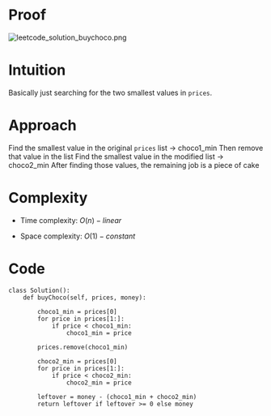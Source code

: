# Proof
![leetcode_solution_buychoco.png](https://assets.leetcode.com/users/images/4df90dc2-4d18-447d-b90b-08f24ef51b8b_1703094264.7908518.png)

# Intuition
Basically just searching for the two smallest values in `prices`.

# Approach
Find the smallest value in the original `prices` list -> choco1_min
Then remove that value in the list
Find the smallest value in the modified list -> choco2_min
After finding those values, the remaining job is a piece of cake

# Complexity
- Time complexity: $O(n) - linear$ 

- Space complexity: $O(1) - constant$

# Code
```
class Solution():
    def buyChoco(self, prices, money):
        
        choco1_min = prices[0]
        for price in prices[1:]:
            if price < choco1_min:
                choco1_min = price

        prices.remove(choco1_min)
        
        choco2_min = prices[0]
        for price in prices[1:]:
            if price < choco2_min:
                choco2_min = price
        
        leftover = money - (choco1_min + choco2_min)
        return leftover if leftover >= 0 else money
```
